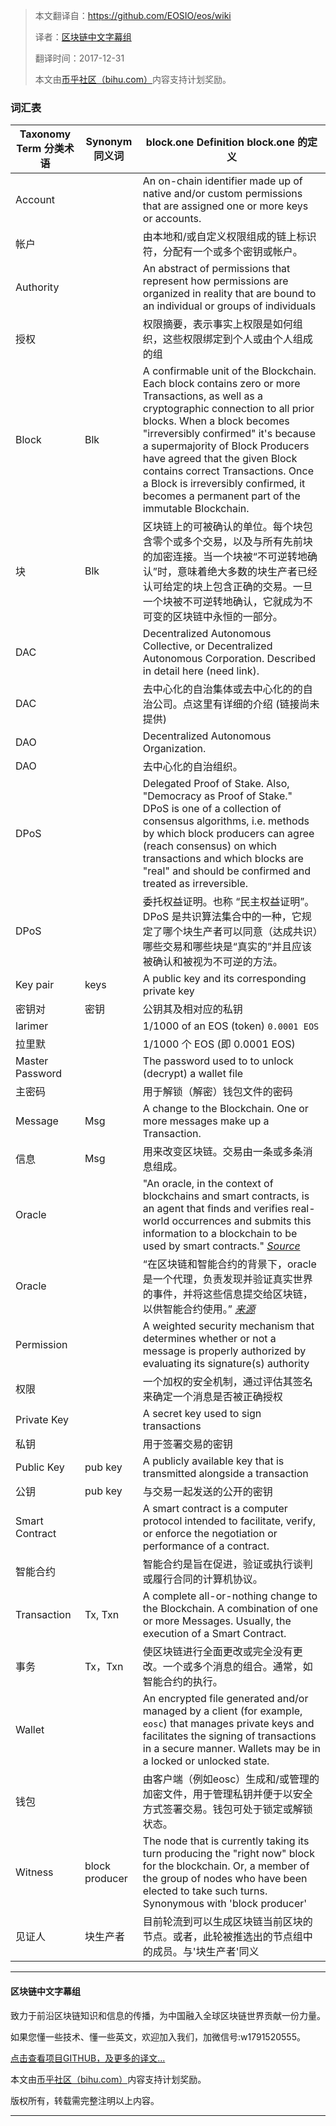 > 本文翻译自：https://github.com/EOSIO/eos/wiki
>
> 译者：[区块链中文字幕组](https://github.com/BlockchainTranslator/EOS)
>
> 翻译时间：2017-12-31
>
> 本文由[币乎社区（bihu.com）](http://www.bihu.com)内容支持计划奖励。

### 词汇表

| Taxonomy Term 分类术语  | Synonym 同义词        | block.one Definition block.one 的定义|
|-----------------|----------------|----------------------|
| Account	      | 			   | An on-chain identifier made up of native and/or custom permissions that are assigned one or more keys or accounts. |
| 帐户 | |由本地和/或自定义权限组成的链上标识符，分配有一个或多个密钥或帐户。|
| Authority		  |          	   | An abstract of permissions that represent how permissions are organized in reality that are bound to an individual or groups of individuals |
| 授权 | |		权限摘要，表示事实上权限是如何组织，这些权限绑定到个人或由个人组成的组|
| Block           | Blk            | A confirmable unit of the Blockchain. Each block contains zero or more Transactions, as well as a cryptographic connection to all prior blocks. When a block becomes "irreversibly confirmed" it's because a supermajority of Block Producers have agreed that the given Block contains correct Transactions. Once a Block is irreversibly confirmed, it becomes a permanent part of the immutable Blockchain. |
| 块	| Blk	| 区块链上的可被确认的单位。每个块包含零个或多个交易，以及与所有先前块的加密连接。当一个块被“不可逆转地确认”时，意味着绝大多数的块生产者已经认可给定的块上包含正确的交易。一旦一个块被不可逆转地确认，它就成为不可变的区块链中永恒的一部分。|
| DAC             |                | Decentralized Autonomous Collective, or Decentralized Autonomous Corporation. Described in detail here (need link). |
| DAC	| | 去中心化的自治集体或去中心化的的自治公司。点这里有详细的介绍 (链接尚未提供)|
| DAO             |                | Decentralized Autonomous Organization. |
| DAO | |		去中心化的自治组织。|
| DPoS            |                | Delegated Proof of Stake. Also, "Democracy as Proof of Stake." DPoS is one of a collection of consensus algorithms, i.e. methods by which block producers can agree (reach consensus) on which transactions and which blocks are "real" and should be confirmed and treated as irreversible. |
| DPoS	| |	委托权益证明。也称 “民主权益证明”。 DPoS 是共识算法集合中的一种，它规定了哪个块生产者可以同意（达成共识）哪些交易和哪些块是“真实的”并且应该被确认和被视为不可逆的方法。 |
| Key pair		  | keys		   | A public key and its corresponding private key |
| 密钥对 |	密钥 |	公钥其及相对应的私钥 |
| larimer         |                | 1/1000 of an EOS (token) `0.0001 EOS` |
| 拉里默	|	| 1/1000 个 EOS (即 0.0001 EOS) |
| Master Password | 			   | The password used to to unlock (decrypt) a wallet file |
| 主密码 | |		用于解锁（解密）钱包文件的密码 |
| Message         | Msg            | A change to the Blockchain. One or more messages make up a Transaction. |   
| 信息	| Msg |	用来改变区块链。交易由一条或多条消息组成。|
| Oracle          |                | "An oracle, in the context of blockchains and smart contracts, is an agent that finds and verifies real-world occurrences and submits this information to a blockchain to be used by smart contracts." *[Source](https://blockchainhub.net/blockchain-oracles/)* |
| Oracle | |		“在区块链和智能合约的背景下，oracle 是一个代理，负责发现并验证真实世界的事件，并将这些信息提交给区块链，以供智能合约使用。” *[来源](https://blockchainhub.net/blockchain-oracles/)* |
| Permission      |				   | A weighted security mechanism that determines whether or not a message is properly authorized by evaluating its signature(s) authority |
| 权限 | |		一个加权的安全机制，通过评估其签名来确定一个消息是否被正确授权 |
| Private Key	  |    			   | A secret key used to sign transactions |
| 私钥 | | 		用于签署交易的密钥 |
| Public Key	  | pub key		   | A publicly available key that is transmitted alongside a transaction |
| 公钥 | 	pub key | 	与交易一起发送的公开的密钥 |
| Smart Contract  |                | A smart contract is a computer protocol intended to facilitate, verify, or enforce the negotiation or performance of a contract. |
| 智能合约 | |		智能合约是旨在促进，验证或执行谈判或履行合同的计算机协议。 |
| Transaction     | Tx, Txn        | A complete all-or-nothing change to the Blockchain. A combination of one or more Messages. Usually, the execution of a Smart Contract.
| 事务 |	Tx，Txn |	使区块链进行全面更改或完全没有更改。一个或多个消息的组合。通常，如智能合约的执行。|
| Wallet		  |  			   | An encrypted file generated and/or managed by a client (for example, `eosc`) that manages private keys and facilitates the signing of transactions in a secure manner. Wallets may be in a locked or unlocked state. |
| 钱包 | | 		由客户端（例如eosc）生成和/或管理的加密文件，用于管理私钥并便于以安全方式签署交易。钱包可处于锁定或解锁状态。 |
| Witness         | block producer | The node that is currently taking its turn producing the "right now" block for the blockchain. Or, a member of the group of nodes who have been elected to take such turns. Synonymous with 'block producer' |
| 见证人 |	块生产者 |	目前轮流到可以生成区块链当前区块的节点。或者，此轮被推选出的节点组中的成员。与'块生产者'同义 |                               


----------------------------------------------------

#### 区块链中文字幕组

致力于前沿区块链知识和信息的传播，为中国融入全球区块链世界贡献一份力量。

如果您懂一些技术、懂一些英文，欢迎加入我们，加微信号:w1791520555。

[点击查看项目GITHUB，及更多的译文...](https://github.com/BlockchainTranslator/EOS)

本文由[币乎社区（bihu.com）](http://www.bihu.com)内容支持计划奖励。

版权所有，转载需完整注明以上内容。

----------------------------------------------------
